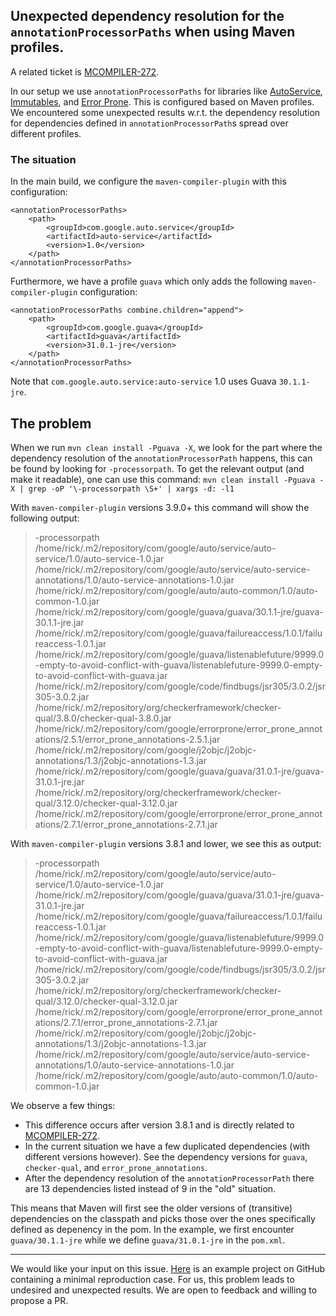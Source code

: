 ## Unexpected dependency resolution for the `annotationProcessorPaths` when using Maven profiles.

A related ticket is [MCOMPILER-272](https://issues.apache.org/jira/browse/MCOMPILER-272).

In our setup we use `annotationProcessorPaths` for libraries like [AutoService](https://github.com/google/auto/tree/master/service), [Immutables](https://immutables.github.io/), and [Error Prone](https://errorprone.info/). 
This is configured based on Maven profiles. We encountered some unexpected results w.r.t. the dependency resolution for dependencies defined in `annotationProcessorPath`s spread over different profiles. 

### The situation
In the main build, we configure the `maven-compiler-plugin` with this configuration:
```
<annotationProcessorPaths>
    <path>
        <groupId>com.google.auto.service</groupId>
        <artifactId>auto-service</artifactId>
        <version>1.0</version>
    </path>
</annotationProcessorPaths>
```

Furthermore, we have a profile `guava` which only adds the following `maven-compiler-plugin` configuration:
```
<annotationProcessorPaths combine.children="append">
    <path>
        <groupId>com.google.guava</groupId>
        <artifactId>guava</artifactId>
        <version>31.0.1-jre</version>
    </path>
</annotationProcessorPaths>
```

Note that `com.google.auto.service:auto-service` 1.0 uses Guava `30.1.1-jre`. 

## The problem
When we run `mvn clean install -Pguava -X`, we look for the part where the dependency resolution of the `annotationProcessorPath` happens, this can be found by looking for `-processorpath`.
To get the relevant output (and make it readable), one can use this command: 
`mvn clean install -Pguava -X | grep -oP '\-processorpath \S+' | xargs -d: -l1`

With `maven-compiler-plugin` versions 3.9.0+ this command will show the following output:

> -processorpath /home/rick/.m2/repository/com/google/auto/service/auto-service/1.0/auto-service-1.0.jar
/home/rick/.m2/repository/com/google/auto/service/auto-service-annotations/1.0/auto-service-annotations-1.0.jar
/home/rick/.m2/repository/com/google/auto/auto-common/1.0/auto-common-1.0.jar
/home/rick/.m2/repository/com/google/guava/guava/30.1.1-jre/guava-30.1.1-jre.jar
/home/rick/.m2/repository/com/google/guava/failureaccess/1.0.1/failureaccess-1.0.1.jar
/home/rick/.m2/repository/com/google/guava/listenablefuture/9999.0-empty-to-avoid-conflict-with-guava/listenablefuture-9999.0-empty-to-avoid-conflict-with-guava.jar
/home/rick/.m2/repository/com/google/code/findbugs/jsr305/3.0.2/jsr305-3.0.2.jar
/home/rick/.m2/repository/org/checkerframework/checker-qual/3.8.0/checker-qual-3.8.0.jar
/home/rick/.m2/repository/com/google/errorprone/error_prone_annotations/2.5.1/error_prone_annotations-2.5.1.jar
/home/rick/.m2/repository/com/google/j2objc/j2objc-annotations/1.3/j2objc-annotations-1.3.jar
/home/rick/.m2/repository/com/google/guava/guava/31.0.1-jre/guava-31.0.1-jre.jar
/home/rick/.m2/repository/org/checkerframework/checker-qual/3.12.0/checker-qual-3.12.0.jar
/home/rick/.m2/repository/com/google/errorprone/error_prone_annotations/2.7.1/error_prone_annotations-2.7.1.jar

With `maven-compiler-plugin` versions 3.8.1 and lower, we see this as output: 

> -processorpath /home/rick/.m2/repository/com/google/auto/service/auto-service/1.0/auto-service-1.0.jar
/home/rick/.m2/repository/com/google/guava/guava/31.0.1-jre/guava-31.0.1-jre.jar
/home/rick/.m2/repository/com/google/guava/failureaccess/1.0.1/failureaccess-1.0.1.jar
/home/rick/.m2/repository/com/google/guava/listenablefuture/9999.0-empty-to-avoid-conflict-with-guava/listenablefuture-9999.0-empty-to-avoid-conflict-with-guava.jar
/home/rick/.m2/repository/com/google/code/findbugs/jsr305/3.0.2/jsr305-3.0.2.jar
/home/rick/.m2/repository/org/checkerframework/checker-qual/3.12.0/checker-qual-3.12.0.jar
/home/rick/.m2/repository/com/google/errorprone/error_prone_annotations/2.7.1/error_prone_annotations-2.7.1.jar
/home/rick/.m2/repository/com/google/j2objc/j2objc-annotations/1.3/j2objc-annotations-1.3.jar
/home/rick/.m2/repository/com/google/auto/service/auto-service-annotations/1.0/auto-service-annotations-1.0.jar
/home/rick/.m2/repository/com/google/auto/auto-common/1.0/auto-common-1.0.jar

We observe a few things:
- This difference occurs after version 3.8.1 and is directly related to [MCOMPILER-272](https://issues.apache.org/jira/browse/MCOMPILER-272).
- In the current situation we have a few duplicated dependencies (with different versions however). See the dependency versions for `guava`, `checker-qual`, and `error_prone_annotations`.
- After the dependency resolution of the `annotationProcessorPath` there are 13 dependencies listed instead of 9 in the "old" situation.

This means that Maven will first see the older versions of (transitive) dependencies on the classpath and picks those over the ones specifically defined as depenency in the pom. In the example, we first encounter `guava/30.1.1-jre` while we define `guava/31.0.1-jre` in the `pom.xml`. 

---
We would like your input on this issue.
[Here](https://github.com/rickie/maven-compiler-plugin-issue-reproduction) is an example project on GitHub containing a minimal reproduction case.
For us, this problem leads to undesired and unexpected results. 
We are open to feedback and willing to propose a PR.


